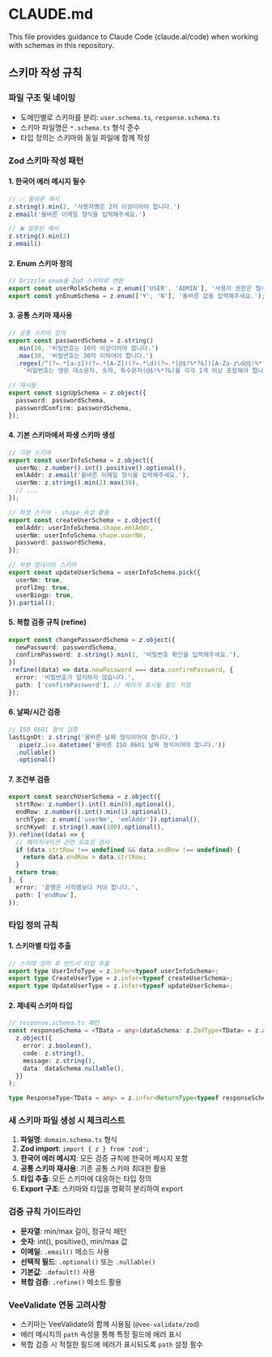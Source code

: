 # CLAUDE.md

This file provides guidance to Claude Code (claude.ai/code) when working with schemas in this repository.

## 스키마 작성 규칙

### 파일 구조 및 네이밍

- 도메인별로 스키마를 분리: `user.schema.ts`, `response.schema.ts`
- 스키마 파일명은 `*.schema.ts` 형식 준수
- 타입 정의는 스키마와 동일 파일에 함께 작성

### Zod 스키마 작성 패턴

#### 1. 한국어 에러 메시지 필수

```typescript
// ✅ 올바른 예시
z.string().min(2, '사용자명은 2자 이상이어야 합니다.')
z.email('올바른 이메일 형식을 입력해주세요.')

// ❌ 잘못된 예시
z.string().min(2)
z.email()
```

#### 2. Enum 스키마 정의

```typescript
// Drizzle enum을 Zod 스키마로 변환
export const userRoleSchema = z.enum(['USER', 'ADMIN'], '사용자 권한은 필수입니다.');
export const ynEnumSchema = z.enum(['Y', 'N'], '올바른 값을 입력해주세요.');
```

#### 3. 공통 스키마 재사용

```typescript
// 공통 스키마 정의
export const passwordSchema = z.string()
  .min(10, '비밀번호는 10자 이상이어야 합니다.')
  .max(30, '비밀번호는 30자 이하여야 합니다.')
  .regex(/^(?=.*[a-z])(?=.*[A-Z])(?=.*\d)(?=.*[@$!%*?&])[A-Za-z\d@$!%*?&]/,
    '비밀번호는 영문 대소문자, 숫자, 특수문자(@$!%*?&)를 각각 1개 이상 포함해야 합니다.');

// 재사용
export const signUpSchema = z.object({
  password: passwordSchema,
  passwordConfirm: passwordSchema,
});
```

#### 4. 기본 스키마에서 파생 스키마 생성

```typescript
// 기본 스키마
export const userInfoSchema = z.object({
  userNo: z.number().int().positive().optional(),
  emlAddr: z.email('올바른 이메일 형식을 입력해주세요.'),
  userNm: z.string().min(2).max(30),
  // ...
});

// 파생 스키마 - shape 속성 활용
export const createUserSchema = z.object({
  emlAddr: userInfoSchema.shape.emlAddr,
  userNm: userInfoSchema.shape.userNm,
  password: passwordSchema,
});

// 부분 업데이트 스키마
export const updateUserSchema = userInfoSchema.pick({
  userNm: true,
  proflImg: true,
  userBiogp: true,
}).partial();
```

#### 5. 복합 검증 규칙 (refine)

```typescript
export const changePasswordSchema = z.object({
  newPassword: passwordSchema,
  confirmPassword: z.string().min(1, '비밀번호 확인을 입력해주세요.'),
})
.refine((data) => data.newPassword === data.confirmPassword, {
  error: '비밀번호가 일치하지 않습니다.',
  path: ['confirmPassword'], // 에러가 표시될 필드 지정
});
```

#### 6. 날짜/시간 검증

```typescript
// ISO 8601 형식 검증
lastLgnDt: z.string('올바른 날짜 형식이어야 합니다.')
  .pipe(z.iso.datetime('올바른 ISO 8601 날짜 형식이어야 합니다.'))
  .nullable()
  .optional()
```

#### 7. 조건부 검증

```typescript
export const searchUserSchema = z.object({
  strtRow: z.number().int().min(0).optional(),
  endRow: z.number().int().min(1).optional(),
  srchType: z.enum(['userNm', 'emlAddr']).optional(),
  srchKywd: z.string().max(100).optional(),
}).refine((data) => {
  // 페이지네이션 관련 유효성 검사
  if (data.strtRow !== undefined && data.endRow !== undefined) {
    return data.endRow > data.strtRow;
  }
  return true;
}, {
  error: '끝행은 시작행보다 커야 합니다.',
  path: ['endRow'],
});
```

### 타입 정의 규칙

#### 1. 스키마별 타입 추출

```typescript
// 스키마 정의 후 반드시 타입 추출
export type UserInfoType = z.infer<typeof userInfoSchema>;
export type CreateUserType = z.infer<typeof createUserSchema>;
export type UpdateUserType = z.infer<typeof updateUserSchema>;
```

#### 2. 제네릭 스키마 타입

```typescript
// response.schema.ts 패턴
const responseSchema = <TData = any>(dataSchema: z.ZodType<TData> = z.any()) => (
  z.object({
    error: z.boolean(),
    code: z.string(),
    message: z.string(),
    data: dataSchema.nullable(),
  })
);

type ResponseType<TData = any> = z.infer<ReturnType<typeof responseSchema<TData>>>;
```

### 새 스키마 파일 생성 시 체크리스트

1. **파일명**: `domain.schema.ts` 형식
2. **Zod import**: `import { z } from 'zod';`
3. **한국어 에러 메시지**: 모든 검증 규칙에 한국어 메시지 포함
4. **공통 스키마 재사용**: 기존 공통 스키마 최대한 활용
5. **타입 추출**: 모든 스키마에 대응하는 타입 정의
6. **Export 구조**: 스키마와 타입을 명확히 분리하여 export

### 검증 규칙 가이드라인

- **문자열**: min/max 길이, 정규식 패턴
- **숫자**: int(), positive(), min/max 값
- **이메일**: `.email()` 메소드 사용
- **선택적 필드**: `.optional()` 또는 `.nullable()`
- **기본값**: `.default()` 사용
- **복합 검증**: `.refine()` 메소드 활용

### VeeValidate 연동 고려사항

- 스키마는 VeeValidate와 함께 사용됨 (`@vee-validate/zod`)
- 에러 메시지의 `path` 속성을 통해 특정 필드에 에러 표시
- 복합 검증 시 적절한 필드에 에러가 표시되도록 `path` 설정 필수